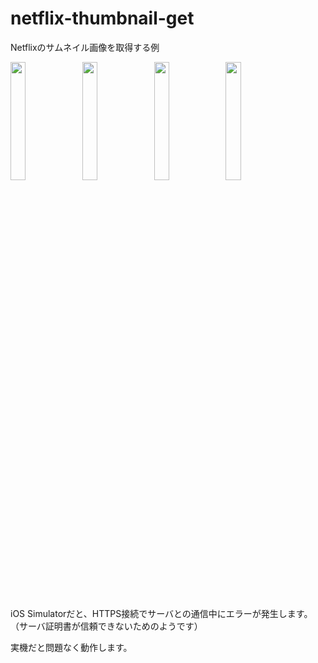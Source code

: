 # netflix-thumbnail-get

Netflixのサムネイル画像を取得する例

<image src="https://user-images.githubusercontent.com/52352924/216764808-5d8831a1-f757-4f86-9eb3-ae1eed6504fa.PNG" width=22%> <image src="https://user-images.githubusercontent.com/52352924/216764810-4f4b1dc6-6d75-4c90-9947-d0bf4d594f10.PNG" width=22%> <image src="https://user-images.githubusercontent.com/52352924/216764812-5e068e26-f3b2-474b-89f3-2a44fd936b99.PNG" width=22%> <image src="https://user-images.githubusercontent.com/52352924/216764814-c1fa2a3b-8835-4825-b362-9aba50f02083.PNG" width=22%>

iOS Simulatorだと、HTTPS接続でサーバとの通信中にエラーが発生します。（サーバ証明書が信頼できないためのようです）

実機だと問題なく動作します。
